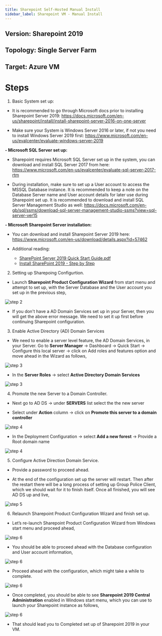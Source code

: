 ```yaml
---
title: Sharepoint Self-Hosted Manual Install
sidebar_label: Sharepoint VM - Manual Install
---
```



## Version: Sharepoint 2019
## Topology: Single Server Farm
## Target: Azure VM

# Steps

1. Basic System set up:

- It is recommended to go through Microsoft docs prior to installing Sharepoint Server 2019: https://docs.microsoft.com/en-us/sharepoint/install/install-sharepoint-server-2016-on-one-server

- Make sure your System is Windows Server 2016 or later, if not you need to  install Windows Server 2019 first: https://www.microsoft.com/en-us/evalcenter/evaluate-windows-server-2019

**- Microsoft SQL Server set up:**

  - Sharepoint requires Microsoft SQL Server set up in the system, you can download and install SQL Server 2017 from here: https://www.microsoft.com/en-us/evalcenter/evaluate-sql-server-2017-rtm

  - During installation, make sure to set up a User account to access the MSSQL Database instance. It is recommended to keep a note on the Database Server name and User account details for later use during Sharepoint set up. It is recommended to download and install SQL Server Management Studio as well: https://docs.microsoft.com/en-gb/sql/ssms/download-sql-server-management-studio-ssms?view=sql-server-ver15

**- Microsoft Sharepoint Server installation:**

  - You can download and install Sharepoint Server 2019 here: https://www.microsoft.com/en-us/download/details.aspx?id=57462

  - Additional reading:

    - [SharePoint Server 2019 Quick Start Guide.pdf](https://spdocs.blob.core.windows.net/preview/SharePoint%20Server%202019%20Quick%20Start%20Guide.pdf)
    - [Install SharePoint 2019 - Step by Step](https://andreasglaser.com/blog/install-sharepoint-2019)

2. Setting up Sharepoing Configurtion.

- Launch **Sharepoint Product Configuration Wizard** from start menu and attempt to set up, with the Server Database and the User account you set up in the previous step,

![step 2](../../../../static/img/docs/websites/sharepoint/self-hosted/manual-install-1.png)

- If you don't have a AD Domain Services set up in your Server, then you will get the above error message. We need to set it up first before continuing Sharepoint configuration.

3. Enable Active Directory (AD) Domain Services

- We need to enable a server level feature, the AD Domain Services, in your Server. Go to **Server Manager** → Dashboard → Quick Start → Configure this local server → click on Add roles and features option and move ahead in the Wizard as follows,

![step 3](../../../../static/img/docs/websites/sharepoint/self-hosted/manual-install-2.png)

- In the **Server Roles** → select **Active Directory Domain Services**

![step 3](../../../../static/img/docs/websites/sharepoint/self-hosted/manual-install-3.png)

4. Promote the new Server to a Domain Controller.

- Next go to AD DS → under **SERVERS** list select the the new server

- Select under **Action** column → click on **Promote this server to a domain controller** 

![step 4](../../../../static/img/docs/websites/sharepoint/self-hosted/manual-install-4.png)

- In the Deployment Configuration → select **Add a new forest** → Provide a Root domain name 

![step 4](../../../../static/img/docs/websites/sharepoint/self-hosted/manual-install-5.png)

5. Configure Active Direction Domain Service.

- Provide a password to proceed ahead.

- At the end of the configuration set up the server will restart. Then after the restart there will be a long process of setting up Group Police Client, which we should wait for it to finish itself. Once all finished, you will see AD DS up and live,

![step 5](../../../../static/img/docs/websites/sharepoint/self-hosted/manual-install-6.png)

6. Relaunch Sharepoint Product Configuration Wizard and finish set up.

- Let’s re-launch Sharepoint Product Configuration Wizard from Windows start menu and proceed ahead,

![step 6](../../../../static/img/docs/websites/sharepoint/self-hosted/manual-install-7.png)

- You should be able to proceed ahead with the Database configuration and User account information,

![step 6](../../../../static/img/docs/websites/sharepoint/self-hosted/manual-install-8.png)

- Proceed ahead with the configuration, which might take a while to complete.

![step 6](../../../../static/img/docs/websites/sharepoint/self-hosted/manual-install-9.png)

- Once completed, you should be able to see **Sharepoint 2019 Central Administration** enabled in Windows start menu, which you can use to launch your Sharepoint instance as follows,

![step 6](../../../../static/img/docs/websites/sharepoint/self-hosted/manual-install-10.png)

- That should lead you to Completed set up of Sharepoint 2019 in your VM.

